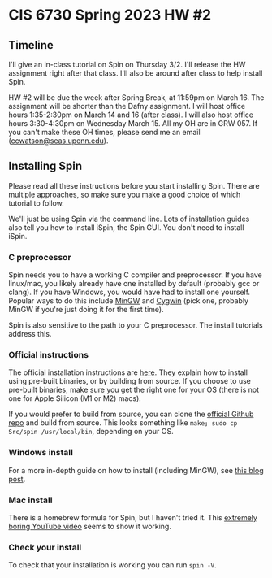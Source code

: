 # CIS 6730 Spring 2023 HW #2

## Timeline
I'll give an in-class tutorial on Spin on Thursday 3/2. I'll release the HW assignment right after that class. I'll also be around after class to help install Spin.

HW #2 will be due the week after Spring Break, at 11:59pm on March 16. The assignment will be shorter than the Dafny assignment. I will host office hours 1:35-2:30pm on March 14 and 16 (after class). I will also host office hours 3:30-4:30pm on Wednesday March 15. All my OH are in GRW 057. If you can't make these OH times, please send me an email (ccwatson@seas.upenn.edu).


## Installing Spin
Please read all these instructions before you start installing Spin. There are multiple approaches, so make sure you make a good choice of which tutorial to follow.

We'll just be using Spin via the command line. Lots of installation guides also tell you how to install iSpin, the Spin GUI. You don't need to install iSpin.

### C preprocessor
Spin needs you to have a working C compiler and preprocessor. If you have linux/mac, you likely already have one installed by default (probably gcc or clang). If you have Windows, you would have had to install one yourself. Popular ways to do this include [MinGW](https://www.mingw-w64.org/) and [Cygwin](https://www.cygwin.com/) (pick one, probably MinGW if you're just doing it for the first time). 

Spin is also sensitive to the path to your C preprocessor. The install tutorials address this.

### Official instructions

The official installation instructions are [here](https://spinroot.com/spin/Man/README.html). They explain how to install using pre-built binaries, or by building from source. If you choose to use pre-built binaries, make sure you get the right one for your OS (there is not one for Apple Silicon (M1 or M2) macs).

If you would prefer to build from source, you can clone the [official Github repo](https://github.com/nimble-code/Spin) and build from source. This looks something like `make; sudo cp Src/spin /usr/local/bin`, depending on your OS.

### Windows install
For a more in-depth guide on how to install (including MinGW), see [this blog post](https://blog.nathanv.me/posts/spin-windows/).

### Mac install
There is a homebrew formula for Spin, but I haven't tried it. This [extremely boring YouTube video](https://www.youtube.com/watch?v=ADZBpmOJU_c) seems to show it working.

### Check your install
To check that your installation is working you can run `spin -V`.

